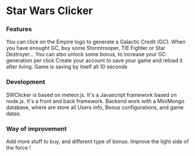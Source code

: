 # Star Wars Clicker

### Features

You can click on the Empire logo to generate a Galactic Credit (GC).
When you have enought GC, buy some Stormtrooper, TIE Fighter or Star Destroyer...
You can also unlock some bonus, to increase your GC generation per click
Create your account to save your game and reload it after living.
Game is saving by itself all 10 seconds

### Development

SWClicker is based on meteor.js. It's a Javascript framework based on node.js. It's a front and back framework.
Backend work with a MiniMongo database, where are store all Users info, Bonus configurations, and game datas.

### Way of improvement

Add more stuff to buy, and different type of bonus.
Improve the light side of the force !

